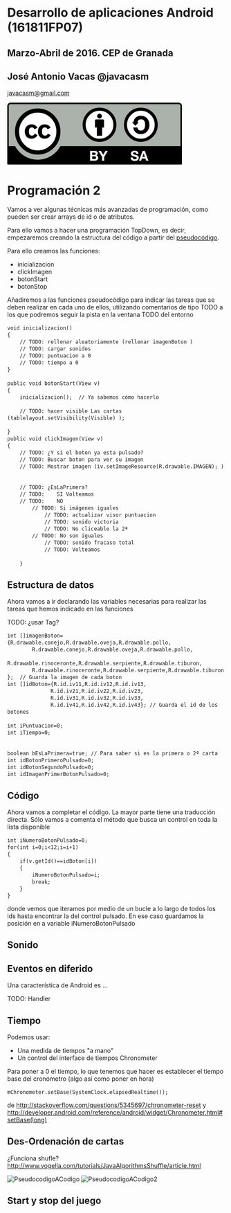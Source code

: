 # Desarrollo de aplicaciones Android (161811FP07)

## Marzo-Abril de 2016. CEP de Granada

## José Antonio Vacas @javacasm

javacasm@gmail.com

![cc](https://raw.githubusercontent.com/javacasm/CodeWeek-programacion/master/images/Licencia_CC.png)

# Programación 2

Vamos a ver algunas técnicas más avanzadas de programación, como pueden ser crear arrays de id o de atributos.

Para ello vamos a hacer una programación TopDown, es decir, empezaremos creando la estructura del código a partir del [pseudocódigo](./presudocodigoMemory.md).

Para ello creamos las funciones:

* inicializacion
* clickImagen
* botonStart
* botonStop

Añadiremos a las funciones pseudocódigo para indicar las tareas que se deben realizar en cada uno de ellos, utilizando comentarios de tipo TODO a los que podremos seguir la pista en la ventana TODO del entorno



    void inicializacion()
    {
        // TODO: rellenar aleatoriamente (rellenar imagenBoton )
        // TODO: cargar sonidos
        // TODO: puntuacion a 0
        // TODO: tiempo a 0
    }

    public void botonStart(View v)
    {
        inicializacion();  // Ya sabemos cómo hacerlo

        // TODO: hacer visible Las cartas (tablelayout.setVisibility(Visible) );

    }
    public void clickImagen(View v)
    {
        // TODO: ¿Y si el boton ya esta pulsado?
        // TODO: Buscar boton para ver su imagen
        // TODO: Mostrar imagen (iv.setImageResource(R.drawable.IMAGEN); )


        // TODO: ¿EsLaPrimera?
        // TODO:	SI Volteamos
        // TODO:    NO
            // TODO: Si imágenes iguales
                // TODO: actualizar visor puntuacion
                // TODO: sonido victoria
                // TODO: No cliceable la 2ª
            // TODO: No son iguales
                // TODO: sonido fracaso total
                // TODO: Volteamos

        }


## Estructura de datos

Ahora vamos a ir declarando las variables necesarias para realizar las tareas que hemos indicado en las funciones

TODO: ¿usar Tag?

    int []imagenBoton={R.drawable.conejo,R.drawable.oveja,R.drawable.pollo,
            R.drawable.conejo,R.drawable.oveja,R.drawable.pollo,
            R.drawable.rinoceronte,R.drawable.serpiente,R.drawable.tiburon,
            R.drawable.rinoceronte,R.drawable.serpiente,R.drawable.tiburon
    };  // Guarda la imagen de cada boton
    int []idBoton={R.id.iv11,R.id.iv12,R.id.iv13,
                  R.id.iv21,R.id.iv22,R.id.iv23,
                  R.id.iv31,R.id.iv32,R.id.iv33,
                  R.id.iv41,R.id.iv42,R.id.iv43}; // Guarda el id de los botones

    int iPuntuacion=0;
    int iTiempo=0;


    boolean bEsLaPrimera=true; // Para saber si es la primera o 2ª carta
    int idBotonPrimeroPulsado=0;
    int idBotonSegundoPulsado=0;
    int idImagenPrimerBotonPulsado=0;

## Código

Ahora vamos a completar el código. La mayor parte tiene una traducción directa. Sólo vamos a comenta el método que busca un control en toda la lista disponible

    int iNumeroBotonPulsado=0;
    for(int i=0;i<12;i=i+1)
    {
        if(v.getId()==idBoton[i])
        {
            iNumeroBotonPulsado=i;
            break;
        }
    }

donde vemos que iteramos por medio de un bucle a lo largo de todos los ids hasta encontrar la del control pulsado. En ese caso guardamos la posición en a variable iNumeroBotonPulsado

## Sonido

## Eventos en diferido

Una característica de Android es ...

TODO: Handler

## Tiempo

Podemos usar:
* Una medida de tiempos "a mano"
* Un control del interface de tiempos Chronometer

Para poner a 0 el tiempo, lo que tenemos que hacer es establecer el tiempo base del cronómetro (algo así como poner en hora)

	mChronometer.setBase(SystemClock.elapsedRealtime());

de http://stackoverflow.com/questions/5345697/chronometer-reset y http://developer.android.com/reference/android/widget/Chronometer.html#setBase(long)


## Des-Ordenación de cartas

¿Funciona shufle? http://www.vogella.com/tutorials/JavaAlgorithmsShuffle/article.html

![PseudocodigoACodigo](./imagenes/PseudocodigoACodigo.png)
![PseudocodigoACodigo2](./imagenes/PseudocodigoACodigo2.png)

## Start y stop del juego

